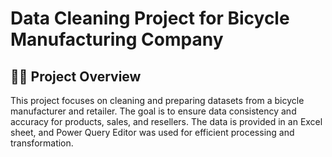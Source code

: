 # Data Cleaning Project for Bicycle Manufacturing Company
## 🚴‍♂️ Project Overview
This project focuses on cleaning and preparing datasets from a bicycle manufacturer and retailer. The goal is to ensure data consistency and accuracy for products, sales, and resellers. The data is provided in an Excel sheet, and Power Query Editor was used for efficient processing and transformation.
